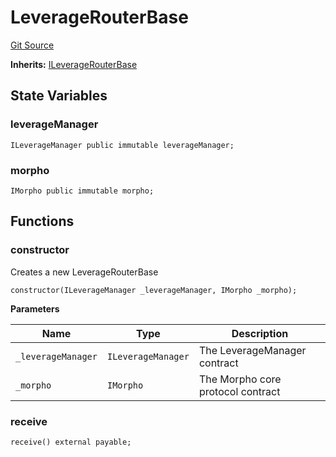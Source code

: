 # LeverageRouterBase
[Git Source](https://github.com/seamless-protocol/ilm-v2/blob/002c85336929e7b2f8b2193e3cb727fe9cf4b9e6/src/periphery/LeverageRouterBase.sol)

**Inherits:**
[ILeverageRouterBase](/src/interfaces/periphery/ILeverageRouterBase.sol/interface.ILeverageRouterBase.md)


## State Variables
### leverageManager

```solidity
ILeverageManager public immutable leverageManager;
```


### morpho

```solidity
IMorpho public immutable morpho;
```


## Functions
### constructor

Creates a new LeverageRouterBase


```solidity
constructor(ILeverageManager _leverageManager, IMorpho _morpho);
```
**Parameters**

|Name|Type|Description|
|----|----|-----------|
|`_leverageManager`|`ILeverageManager`|The LeverageManager contract|
|`_morpho`|`IMorpho`|The Morpho core protocol contract|


### receive


```solidity
receive() external payable;
```

